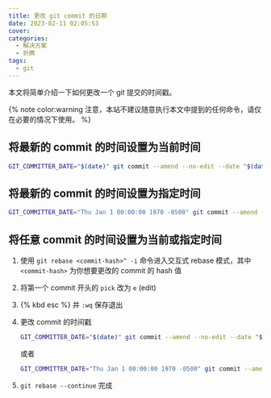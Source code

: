 ```yaml
---
title: 更改 git commit 的日期
date: 2023-02-11 02:05:53
cover:
categories:
  - 解决方案
  - 折腾
tags:
  - git
---
```


本文将简单介绍一下如何更改一个 git 提交的时间戳。

{% note color:warning 注意，本站不建议随意执行本文中提到的任何命令，请仅在必要的情况下使用。 %}

## 将最新的 commit 的时间设置为当前时间

```bash
GIT_COMMITTER_DATE="$(date)" git commit --amend --no-edit --date "$(date)"
```

## 将最新的 commit 的时间设置为指定时间

```bash
GIT_COMMITTER_DATE="Thu Jan 1 00:00:00 1970 -0500" git commit --amend --no-edit --date "Thu Jan 1 00:00:00 1970 -0500"
```

## 将任意 commit 的时间设置为当前或指定时间

1. 使用 `git rebase <commit-hash>^ -i` 命令进入交互式 rebase 模式，其中 `<commit-hash>` 为你想要更改的 commit 的 hash 值
2. 将第一个 commit 开头的 `pick` 改为 `e` (edit)
3. {% kbd esc %} 并 `:wq` 保存退出
4. 更改 commit 的时间戳

    ```bash
    GIT_COMMITTER_DATE="$(date)" git commit --amend --no-edit --date "$(date)"
    ```

    或者

    ```bash
    GIT_COMMITTER_DATE="Thu Jan 1 00:00:00 1970 -0500" git commit --amend --no-edit --date "Thu Jan 1 00:00:00 1970 -0500"
    ```

5. `git rebase --continue` 完成
